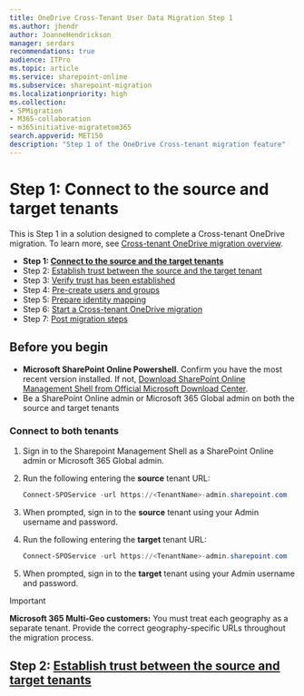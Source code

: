 ```yaml
---
title: OneDrive Cross-Tenant User Data Migration Step 1
ms.author: jhendr
author: JoanneHendrickson
manager: serdars
recommendations: true
audience: ITPro
ms.topic: article
ms.service: sharepoint-online
ms.subservice: sharepoint-migration
ms.localizationpriority: high
ms.collection: 
- SPMigration
- M365-collaboration
- m365initiative-migratetom365
search.appverid: MET150
description: "Step 1 of the OneDrive Cross-tenant migration feature"
---
```

# Step 1: Connect to the source and target tenants

This is Step 1 in a solution designed to complete a Cross-tenant OneDrive migration. To learn more, see [Cross-tenant OneDrive migration overview](cross-tenant-onedrive-migration.md).

- **Step 1: [Connect to the source and the target tenants](cross-tenant-onedrive-migration-step1.md)**
- Step 2: [Establish trust between the source and the target tenant](cross-tenant-onedrive-migration-step2.md) 
- Step 3: [Verify trust has been established](cross-tenant-onedrive-migration-step3.md) 
- Step 4: [Pre-create users and groups](cross-tenant-onedrive-migration-step4.md)  
- Step 5: [Prepare identity mapping](cross-tenant-onedrive-migration-step5.md)
- Step 6: [Start a Cross-tenant OneDrive migration](cross-tenant-onedrive-migration-step6.md)
- Step 7: [Post migration steps](cross-tenant-onedrive-migration-step7.md)

## Before you begin

- **Microsoft SharePoint Online Powershell**. Confirm you have the most recent version installed. If not, [Download SharePoint Online Management Shell from Official Microsoft Download Center](/download/details.aspx?id=35588).
- Be a SharePoint Online admin or Microsoft 365 Global admin on both the source and target tenants


### Connect to both tenants

1. Sign in to the Sharepoint Management Shell as a SharePoint Online admin or Microsoft 365 Global admin.
2. Run the following entering the **source** tenant URL: 

    ```powershell
    Connect-SPOService -url https://<TenantName>-admin.sharepoint.com
    ```

3. When prompted, sign in to the **source** tenant using your Admin username and password.
 
4. Run the following entering the **target** tenant URL: 

    ```powershell
    Connect-SPOService -url https://<TenantName>-admin.sharepoint.com
    ```

5. When prompted, sign in to the **target** tenant using your Admin username and password.

>[!Important]
>**Microsoft 365 Multi-Geo customers:** You must treat each geography as a separate tenant. Provide the correct geography-specific URLs throughout the migration process.

## Step 2: [Establish trust between the source and target tenants](cross-tenant-onedrive-migration-step2.md)